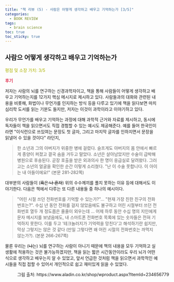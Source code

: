 ```yaml
---
title: "책 리뷰 (5) - 사람은 어떻게 생각하고 배우고 기억하는가 [3/5]"
categories:
  - BOOK REVIEW
tags:
  - brain science
toc: true
toc_sticky: true
---
```


## 사람으 어떻게 생각하고 배우고 기억하는가

<span style="color:#AEB404">평점 및 소장 가치: 3/5</span>

<span style="color:#E03050"><b>후기</b></span>

저자는 사람의 뇌를 연구하는 신경과학자이고, 책을 통해 사람들이 어떻게 생각하고 배우고 기억하는지를 12가지 핵심 메시지로 제시하고 있다. 사람들과의 대화와 관련된 내용을 비롯해, 화법이나 무언가를 인지하는 방식 등을 다루고 있기에 책을 읽다보면 마치 심리학 도서를 읽는 기분도 들지만, 저자는 이것이 과학이라고 이야기하고 있다.

우리가 무언가를 배우고 기억하는 과정에 대해 과학적 근거와 자료를 제시하고, 동시에 독자들이 책을 읽으면서도 직접 경험할 수 있는 예시도 제공해준다. 예를 들어 한국인이라면 "이식런으로 쓰있여는 문장도 첫 글자, 그리고 마지막 글자를 인하지면서 문장을 읽낼어 수 있을 것이다" 라던지, 

>한 소년과 그의 아버지가 위중한 병에 걸렸다. 슬프게도 아버지의 몸 안에서 빠르게 종양이 퍼졌고 결국 숨을 거두고 말았다. 소년은 살아남았지만 수술이 급박해 병원으로 후송된다. 곧장 호출을 받은 외과의사 한 명이 응급실로 달려왔다. 그러고는 소년의 얼굴을 확인한 순간 이렇게 소리쳤다. "난 이 수술 못합니다. 이 아이는 내 아들이에요!"
(본문 281-282쪽)

대부분의 사람들이 (~~혹은 나 혼자~~) 위의 수수께끼를 풀지 못하는 이유 등에 대해서도 이야기한다. 다음은 책에서 다루는 또 다른 내용들 중 하나의 예시이다.

>"어린 시절 쓰던 전화번호를 기억할 수 있는가?"... "현재 가장 친한 친구의 전화번호는?". 수십 년 동안 전화를 걸지 않았음에도 불구하고 어린 시절부터 쓰던 전화번호 열두 개 정도쯤은 줄줄이 외우는데 ... 어제 하루 동안 수십 명의 지인에게 문자 메시지를 보냈음에도, 내 스마트폰 전화번호 목록에 있는 숫자들은 전혀 기억하지 못한다. 이를 두고 '테크놀러지가 기억력을 망친다'고 해석하기란 쉽지만, 막상 그렇지는 않은 것 같다 (만일 그렇다면 왜 어린 시절의 전화번호는 까먹지 않는가?).
(본문 266-267쪽)

물론 우리는 (~~나는~~) 뇌를 연구하는 사람이 아니기 때문에 책의 내용을 모두 기억하고 실생활에 적용하는 것은 불가능하겠지만, 책을 읽는 짧은 시간동안이라도 우리 뇌가 어떤 식으로 생각하고 배우는지 알 수 있었고, 앞서 언급한 것처럼 책을 읽으면서 과학적인 예시들을 직접 접할 수 있어서 개인적으로 쉽고 재미있게 읽을 수 있었다.

<figure style="width: 100%">
  <img src="{{ site.url }}{{ site.baseurl }}/assets/images/book5.png" alt="">
  <figcaption>그림 출처: https://www.aladin.co.kr/shop/wproduct.aspx?ItemId=234656779</figcaption>
</figure>